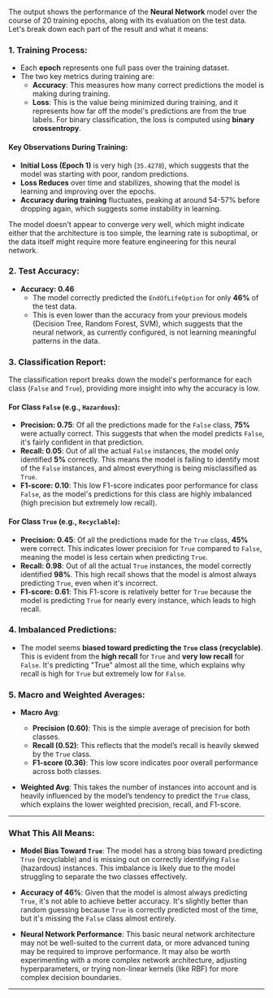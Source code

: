 The output shows the performance of the **Neural Network** model over the course of 20 training epochs, along with its evaluation on the test data. Let's break down each part of the result and what it means:

### 1. **Training Process**:
- Each **epoch** represents one full pass over the training dataset.
- The two key metrics during training are:
  - **Accuracy**: This measures how many correct predictions the model is making during training.
  - **Loss**: This is the value being minimized during training, and it represents how far off the model's predictions are from the true labels. For binary classification, the loss is computed using **binary crossentropy**.
  
#### Key Observations During Training:
- **Initial Loss (Epoch 1)** is very high (`35.4278`), which suggests that the model was starting with poor, random predictions.
- **Loss Reduces** over time and stabilizes, showing that the model is learning and improving over the epochs.
- **Accuracy during training** fluctuates, peaking at around 54-57% before dropping again, which suggests some instability in learning.

The model doesn't appear to converge very well, which might indicate either that the architecture is too simple, the learning rate is suboptimal, or the data itself might require more feature engineering for this neural network.

### 2. **Test Accuracy**:
- **Accuracy: 0.46**
  - The model correctly predicted the `EndOfLifeOption` for only **46%** of the test data.
  - This is even lower than the accuracy from your previous models (Decision Tree, Random Forest, SVM), which suggests that the neural network, as currently configured, is not learning meaningful patterns in the data.

### 3. **Classification Report**:
The classification report breaks down the model's performance for each class (`False` and `True`), providing more insight into why the accuracy is low.

#### For Class `False` (e.g., `Hazardous`):
- **Precision: 0.75**: Of all the predictions made for the `False` class, **75%** were actually correct. This suggests that when the model predicts `False`, it's fairly confident in that prediction.
- **Recall: 0.05**: Out of all the actual `False` instances, the model only identified **5%** correctly. This means the model is failing to identify most of the `False` instances, and almost everything is being misclassified as `True`.
- **F1-score: 0.10**: This low F1-score indicates poor performance for class `False`, as the model's predictions for this class are highly imbalanced (high precision but extremely low recall).

#### For Class `True` (e.g., `Recyclable`):
- **Precision: 0.45**: Of all the predictions made for the `True` class, **45%** were correct. This indicates lower precision for `True` compared to `False`, meaning the model is less certain when predicting `True`.
- **Recall: 0.98**: Out of all the actual `True` instances, the model correctly identified **98%**. This high recall shows that the model is almost always predicting `True`, even when it's incorrect.
- **F1-score: 0.61**: This F1-score is relatively better for `True` because the model is predicting `True` for nearly every instance, which leads to high recall.

### 4. **Imbalanced Predictions**:
- The model seems **biased toward predicting the `True` class (recyclable)**. This is evident from the **high recall** for `True` and **very low recall** for `False`. It's predicting "True" almost all the time, which explains why recall is high for `True` but extremely low for `False`.
  
### 5. **Macro and Weighted Averages**:
- **Macro Avg**:
  - **Precision (0.60)**: This is the simple average of precision for both classes.
  - **Recall (0.52)**: This reflects that the model’s recall is heavily skewed by the `True` class.
  - **F1-score (0.36)**: This low score indicates poor overall performance across both classes.
  
- **Weighted Avg**: This takes the number of instances into account and is heavily influenced by the model’s tendency to predict the `True` class, which explains the lower weighted precision, recall, and F1-score.

---

### **What This All Means**:
- **Model Bias Toward `True`**: The model has a strong bias toward predicting `True` (recyclable) and is missing out on correctly identifying `False` (hazardous) instances. This imbalance is likely due to the model struggling to separate the two classes effectively.
  
- **Accuracy of 46%**: Given that the model is almost always predicting `True`, it's not able to achieve better accuracy. It's slightly better than random guessing because `True` is correctly predicted most of the time, but it's missing the `False` class almost entirely.

- **Neural Network Performance**: This basic neural network architecture may not be well-suited to the current data, or more advanced tuning may be required to improve performance. It may also be worth experimenting with a more complex network architecture, adjusting hyperparameters, or trying non-linear kernels (like RBF) for more complex decision boundaries.

---